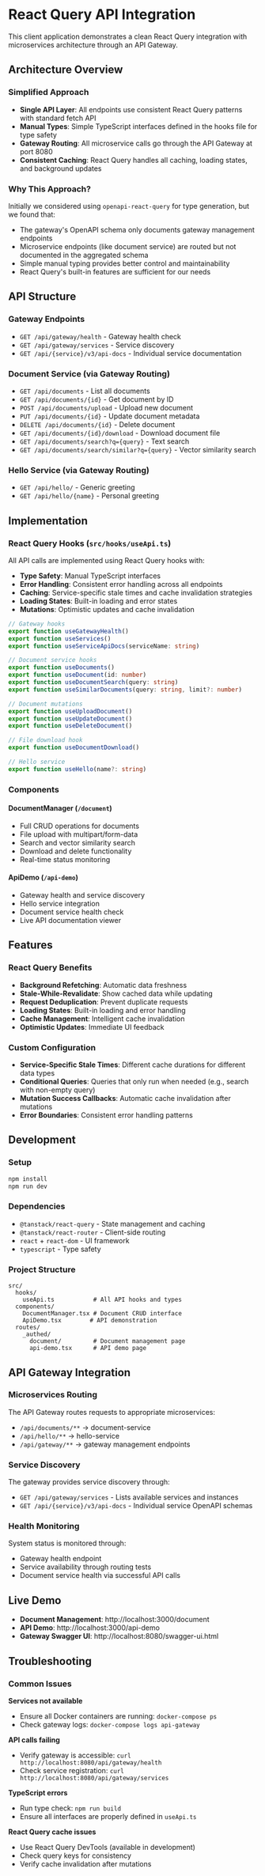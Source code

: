 # React Query API Integration

This client application demonstrates a clean React Query integration with microservices architecture through an API Gateway.

## Architecture Overview

### Simplified Approach
- **Single API Layer**: All endpoints use consistent React Query patterns with standard fetch API
- **Manual Types**: Simple TypeScript interfaces defined in the hooks file for type safety
- **Gateway Routing**: All microservice calls go through the API Gateway at port 8080
- **Consistent Caching**: React Query handles all caching, loading states, and background updates

### Why This Approach?

Initially we considered using `openapi-react-query` for type generation, but we found that:
- The gateway's OpenAPI schema only documents gateway management endpoints
- Microservice endpoints (like document service) are routed but not documented in the aggregated schema
- Simple manual typing provides better control and maintainability
- React Query's built-in features are sufficient for our needs

## API Structure

### Gateway Endpoints
- `GET /api/gateway/health` - Gateway health check
- `GET /api/gateway/services` - Service discovery
- `GET /api/{service}/v3/api-docs` - Individual service documentation

### Document Service (via Gateway Routing)
- `GET /api/documents` - List all documents
- `GET /api/documents/{id}` - Get document by ID
- `POST /api/documents/upload` - Upload new document
- `PUT /api/documents/{id}` - Update document metadata
- `DELETE /api/documents/{id}` - Delete document
- `GET /api/documents/{id}/download` - Download document file
- `GET /api/documents/search?q={query}` - Text search
- `GET /api/documents/search/similar?q={query}` - Vector similarity search

### Hello Service (via Gateway Routing)
- `GET /api/hello/` - Generic greeting
- `GET /api/hello/{name}` - Personal greeting

## Implementation

### React Query Hooks (`src/hooks/useApi.ts`)

All API calls are implemented using React Query hooks with:
- **Type Safety**: Manual TypeScript interfaces
- **Error Handling**: Consistent error handling across all endpoints
- **Caching**: Service-specific stale times and cache invalidation strategies
- **Loading States**: Built-in loading and error states
- **Mutations**: Optimistic updates and cache invalidation

```typescript
// Gateway hooks
export function useGatewayHealth()
export function useServices()
export function useServiceApiDocs(serviceName: string)

// Document service hooks
export function useDocuments()
export function useDocument(id: number)
export function useDocumentSearch(query: string)
export function useSimilarDocuments(query: string, limit?: number)

// Document mutations
export function useUploadDocument()
export function useUpdateDocument()
export function useDeleteDocument()

// File download hook
export function useDocumentDownload()

// Hello service
export function useHello(name?: string)
```

### Components

#### DocumentManager (`/document`)
- Full CRUD operations for documents
- File upload with multipart/form-data
- Search and vector similarity search
- Download and delete functionality
- Real-time status monitoring

#### ApiDemo (`/api-demo`)
- Gateway health and service discovery
- Hello service integration
- Document service health check
- Live API documentation viewer

## Features

### React Query Benefits
- **Background Refetching**: Automatic data freshness
- **Stale-While-Revalidate**: Show cached data while updating
- **Request Deduplication**: Prevent duplicate requests
- **Loading States**: Built-in loading and error handling
- **Cache Management**: Intelligent cache invalidation
- **Optimistic Updates**: Immediate UI feedback

### Custom Configuration
- **Service-Specific Stale Times**: Different cache durations for different data types
- **Conditional Queries**: Queries that only run when needed (e.g., search with non-empty query)
- **Mutation Success Callbacks**: Automatic cache invalidation after mutations
- **Error Boundaries**: Consistent error handling patterns

## Development

### Setup
```bash
npm install
npm run dev
```

### Dependencies
- `@tanstack/react-query` - State management and caching
- `@tanstack/react-router` - Client-side routing
- `react` + `react-dom` - UI framework
- `typescript` - Type safety

### Project Structure
```
src/
  hooks/
    useApi.ts           # All API hooks and types
  components/
    DocumentManager.tsx # Document CRUD interface
    ApiDemo.tsx        # API demonstration
  routes/
    _authed/
      document/         # Document management page
      api-demo.tsx      # API demo page
```

## API Gateway Integration

### Microservices Routing
The API Gateway routes requests to appropriate microservices:
- `/api/documents/**` → document-service
- `/api/hello/**` → hello-service
- `/api/gateway/**` → gateway management endpoints

### Service Discovery
The gateway provides service discovery through:
- `GET /api/gateway/services` - Lists available services and instances
- `GET /api/{service}/v3/api-docs` - Individual service OpenAPI schemas

### Health Monitoring
System status is monitored through:
- Gateway health endpoint
- Service availability through routing tests
- Document service health via successful API calls

## Live Demo

- **Document Management**: http://localhost:3000/document
- **API Demo**: http://localhost:3000/api-demo
- **Gateway Swagger UI**: http://localhost:8080/swagger-ui.html

## Troubleshooting

### Common Issues

**Services not available**
- Ensure all Docker containers are running: `docker-compose ps`
- Check gateway logs: `docker-compose logs api-gateway`

**API calls failing**
- Verify gateway is accessible: `curl http://localhost:8080/api/gateway/health`
- Check service registration: `curl http://localhost:8080/api/gateway/services`

**TypeScript errors**
- Run type check: `npm run build`
- Ensure all interfaces are properly defined in `useApi.ts`

**React Query cache issues**
- Use React Query DevTools (available in development)
- Check query keys for consistency
- Verify cache invalidation after mutations 